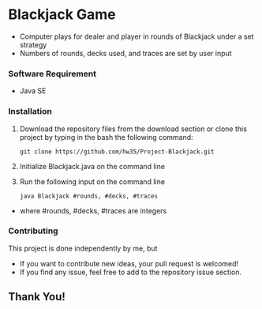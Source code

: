 # Blackjack Game
* Computer plays for dealer and player in rounds of Blackjack under a set strategy
* Numbers of rounds, decks used, and traces are set by user input

### Software Requirement
* Java SE

### Installation

1. Download the repository files from the download section or clone this project by typing in the bash the following command:

       git clone https://github.com/hw35/Project-Blackjack.git
2. Initialize Blackjack.java on the command line
3. Run the following input on the command line
       
       java Blackjack #rounds, #decks, #traces
* where #rounds, #decks, #traces are integers

### Contributing
This project is done independently by me, but
- If you want to contribute new ideas, your pull request is welcomed!
- If you find any issue, feel free to add to the repository issue section.

## Thank You!
